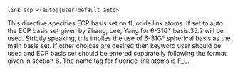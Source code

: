 
```
link_ecp <(auto||user)default auto> 
```
This directive specifies ECP basis set on fluoride link atoms. If set to
auto the ECP basis set given by Zhang, Lee, Yang for 6-31G\* basis.35.2
will be used. Strictly speaking, this implies the use of 6-31G\*
spherical basis as the main basis set. If other choices are desired then
keyword user should be used and ECP basis set should be entered
separatelly following the format given in section 8. The name tag for
fluoride link atoms is F\_L.
